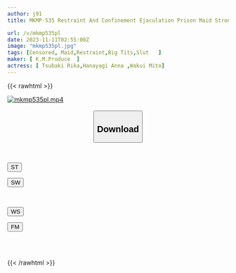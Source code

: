 ```yaml
---
author: j91
title: MKMP-535 Restraint And Confinement Ejaculation Prison Maid Strong Service Prison That Makes The Master's Sexuality Messy With Brilliant Sadistic Play

url: /v/mkmp535pl
date: 2023-11-11T02:55:00Z
image: "mkmp535pl.jpg"
tags: [Censored, Maid,Restraint,Big Tits,Slut	]
maker: [ K.M.Produce  ]
actress: [ Tsubaki Rika,Hanayagi Anna ,Wakui Mito]
---
```



{{< rawhtml >}}

<div class="video" data-videoid="BqLGAQoXedhMeZ">
    <a href="javascript:;">
        <img src="https://my.j91.asia/v/mkmp535pl/mkmp535pl.jpg" width="WIDTH" height="HEIGHT" alt="mkmp535pl.mp4" loading="lazy">
    </a>
</div>

<script type="text/javascript" src="https://j91.asia/asset/on-demand-st.js"></script>

<br>
  <link rel="stylesheet" href="https://j91.asia/asset/bs5.css">
  
  <center>
  <button class="btn btn-primary" type="button" data-bs-toggle="collapse" data-bs-target=".multi-collapse" aria-expanded="false" aria-controls="multiCollapseExample1 multiCollapseExample2"><h2>Download</h2></button></center>
</p>
<div class="row">
  <div class="col">
    <div class="collapse multi-collapse" id="multiCollapseExample1">
      <div class="card card-body">
	      	      <br>
<div class="buttons">  
<p><a href="https://streamtape.to/v/BqLGAQoXedhMeZ" target="_blank"><button class="btn-hover color-3"><i class="fa fa-download"></i> ST</button></a></p>
<p><a href="https://sfastwish.com/srz8zawukdxt" target="_blank"><button class="btn-hover color-2"><i class="fa fa-download"></i> SW</button></a></p></div>
    </div>
  </div>
</div>
  <div class="col">
    <div class="collapse multi-collapse" id="multiCollapseExample2">
      <div class="card card-body">
	      <br>
<div class="buttons">
<p><a href="javascript:;" target="_blank"><button class="btn-hover color-9"><i class="fa fa-download"></i> WS</button></a></p>
<p><a href="javascript:;" target="_blank"><button class="btn-hover color-8"><i class="fa fa-download"></i> FM</button></a></p></div>
<br><br>
      </div>
    </div>
  </div>
</div>

{{< /rawhtml >}}

